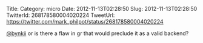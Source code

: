 Title: 
Category: micro
Date: 2012-11-13T02:28:50
Slug: 2012-11-13T02:28:50
TwitterId: 268178580004020224
TweetUrl: https://twitter.com/mark_philpot/status/268178580004020224

[@bynkii](https://twitter.com/bynkii) or is there a flaw in gr that would preclude it as a valid backend?